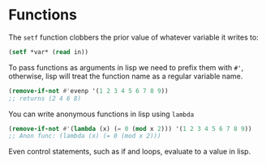 # Functions

The `setf` function clobbers the prior value of whatever variable it writes to:

```lisp
(setf *var* (read in))
```

To pass functions as arguments in lisp we need to prefix them with `#'`, otherwise, lisp will treat the function name as a regular variable name.

```lisp
(remove-if-not #'evenp '(1 2 3 4 5 6 7 8 9))
;; returns (2 4 6 8)
```

You can write anonymous functions in lisp using `lambda`

```lisp
(remove-if-not #'(lambda (x) (= 0 (mod x 2))) '(1 2 3 4 5 6 7 8 9))
;; Anon func: (lambda (x) (= 0 (mod x 2)))
```
Even control statements, such as if and loops, evaluate to a value in lisp.
